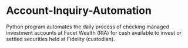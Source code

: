 # Account-Inquiry-Automation
Python program automates the daily process of checking managed investment accounts at Facet Wealth (RIA) for cash available to invest or settled securities held at Fidelity (custodian).
